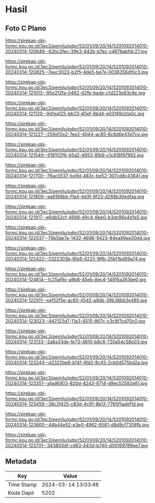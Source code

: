 # Hasil

## Foto C Plano

https://sirekap-obj-formc.kpu.go.id/3ec3/pemilu/pdpr/52/01/09/20/14/5201092014010-20240314-120649--62bc2fec-39e3-442b-b7ec-c4676abfdc27.jpg

https://sirekap-obj-formc.kpu.go.id/3ec3/pemilu/pdpr/52/01/09/20/14/5201092014010-20240314-120825--7eec3023-b2f5-4de5-be7e-0038356df0c3.jpg

https://sirekap-obj-formc.kpu.go.id/3ec3/pemilu/pdpr/52/01/09/20/14/5201092014010-20240314-121013--95e212fa-0462-42fb-bade-c1d223e63c9e.jpg

https://sirekap-obj-formc.kpu.go.id/3ec3/pemilu/pdpr/52/01/09/20/14/5201092014010-20240314-121120--9d1ea125-bb23-40ef-9bd4-e03189cb1a0c.jpg

https://sirekap-obj-formc.kpu.go.id/3ec3/pemilu/pdpr/52/01/09/20/14/5201092014010-20240314-121227--259d12e2-7ee2-4944-ac85-6c8d6e43d7ce.jpg

https://sirekap-obj-formc.kpu.go.id/3ec3/pemilu/pdpr/52/01/09/20/14/5201092014010-20240314-121549--918102f6-b5d2-4953-8fb9-c1c818f97992.jpg

https://sirekap-obj-formc.kpu.go.id/3ec3/pemilu/pdpr/52/01/09/20/14/5201092014010-20240314-121700--76ac0537-be9d-483c-be52-307cd8c43641.jpg

https://sirekap-obj-formc.kpu.go.id/3ec3/pemilu/pdpr/52/01/09/20/14/5201092014010-20240314-121809--aa9168bb-f1a4-4d3f-9f23-d268b30edfaa.jpg

https://sirekap-obj-formc.kpu.go.id/3ec3/pemilu/pdpr/52/01/09/20/14/5201092014010-20240314-121917--e6db52cf-4688-49c4-8be0-b3dc96a4d1e5.jpg

https://sirekap-obj-formc.kpu.go.id/3ec3/pemilu/pdpr/52/01/09/20/14/5201092014010-20240314-122037--79b5de7a-1432-4696-9423-84ea99ee30d4.jpg

https://sirekap-obj-formc.kpu.go.id/3ec3/pemilu/pdpr/52/01/09/20/14/5201092014010-20240314-122422--3322303b-6fe8-4225-9ffb-25bf1bd89a74.jpg

https://sirekap-obj-formc.kpu.go.id/3ec3/pemilu/pdpr/52/01/09/20/14/5201092014010-20240314-124614--1c25af9c-a9b8-45eb-8ec4-14915a263be0.jpg

https://sirekap-obj-formc.kpu.go.id/3ec3/pemilu/pdpr/52/01/09/20/14/5201092014010-20240314-122911--cef52f5e-ac60-4542-a9db-39b38bb3e480.jpg

https://sirekap-obj-formc.kpu.go.id/3ec3/pemilu/pdpr/52/01/09/20/14/5201092014010-20240314-123023--442123d7-11a3-4515-867c-c3c9f7cd70c0.jpg

https://sirekap-obj-formc.kpu.go.id/3ec3/pemilu/pdpr/52/01/09/20/14/5201092014010-20240314-123133--2a6a33de-fe73-4810-b8c6-720a54c58e03.jpg

https://sirekap-obj-formc.kpu.go.id/3ec3/pemilu/pdpr/52/01/09/20/14/5201092014010-20240314-123244--d2322be6-b14f-4fd2-8c45-2cb0d575bd2a.jpg

https://sirekap-obj-formc.kpu.go.id/3ec3/pemilu/pdpr/52/01/09/20/14/5201092014010-20240314-123351--afad6903-820d-4243-9714-d9ec52582e81.jpg

https://sirekap-obj-formc.kpu.go.id/3ec3/pemilu/pdpr/52/01/09/20/14/5201092014010-20240314-123459--38c2f425-c83d-4c91-8b12-7765f1adef1d.jpg

https://sirekap-obj-formc.kpu.go.id/3ec3/pemilu/pdpr/52/01/09/20/14/5201092014010-20240314-123600--44b44e52-e3e0-4962-8581-d8d9cf7358fb.jpg

https://sirekap-obj-formc.kpu.go.id/3ec3/pemilu/pdpr/52/01/09/20/14/5201092014010-20240314-123701--343803df-cd63-443d-b740-d00169789ee7.jpg


## Metadata

| Key        | Value               |
| ---------- | ------------------- |
| Time Stamp | 2024-03-14 13:03:46 |
| Kode Dapil | 5202                |



